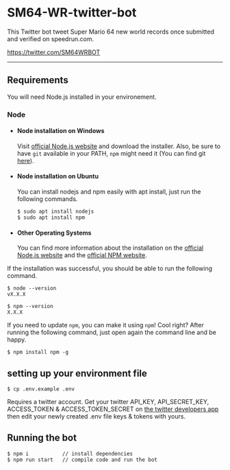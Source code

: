 # SM64-WR-twitter-bot

This Twitter bot tweet Super Mario 64 new world records once submitted and verified on speedrun.com.

https://twitter.com/SM64WRBOT

---

## Requirements

You will need Node.js installed in your environement.

### Node

- #### Node installation on Windows

  Visit [official Node.js website](https://nodejs.org/) and download the installer.
  Also, be sure to have `git` available in your PATH, `npm` might need it (You can find git [here](https://git-scm.com/)).

- #### Node installation on Ubuntu

  You can install nodejs and npm easily with apt install, just run the following commands.

      $ sudo apt install nodejs
      $ sudo apt install npm

- #### Other Operating Systems
  You can find more information about the installation on the [official Node.js website](https://nodejs.org/) and the [official NPM website](https://npmjs.org/).

If the installation was successful, you should be able to run the following command.

    $ node --version
    vX.X.X

    $ npm --version
    X.X.X

If you need to update `npm`, you can make it using `npm`! Cool right? After running the following command, just open again the command line and be happy.

    $ npm install npm -g

## setting up your environment file

    $ cp .env.example .env

Requires a twitter account. Get your twitter API_KEY, API_SECRET_KEY, ACCESS_TOKEN & ACCESS_TOKEN_SECRET on [the twitter developers app](https://developer.twitter.com) then edit your newly created .env file keys & tokens with yours.

## Running the bot

    $ npm i           // install dependencies
    $ npm run start   // compile code and run the bot
